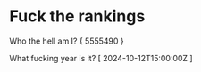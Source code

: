 # Fuck the rankings

Who the hell am I?
{ 5555490 }

What fucking year is it?
[ 2024-10-12T15:00:00Z ]
